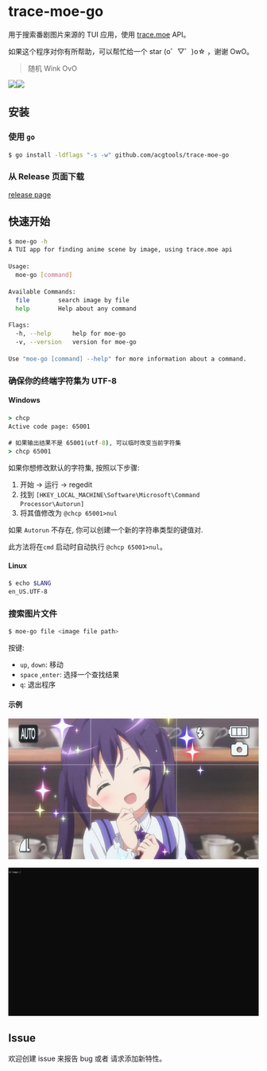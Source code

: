 # trace-moe-go

用于搜索番剧图片来源的 TUI 应用，使用 [trace.moe](https://trace.moe/) API。

如果这个程序对你有所帮助，可以帮忙给一个 star (o゜▽゜)o☆ ，谢谢 OwO。

> 随机 Wink OvO

<img align="left" src="https://waifu-pics-black.vercel.app/sfw?eps=wink" />

<!-- 
  If you want to use your own Moe-Counter
  please refer to the tutorial 
  in its original repo: https://github.com/journey-ad/Moe-Counter
  and deploy it to the Replit or Glitch
-->
![](https://political-capable-roll.glitch.me/get/@acgtooltracemoego?theme=rule34)

## 安装

### 使用 `go`

```sh
$ go install -ldflags "-s -w" github.com/acgtools/trace-moe-go
```

### 从 Release 页面下载

[release page](https://github.com/acgtools/trace-moe-go/releases)

## 快速开始

```sh
$ moe-go -h
A TUI app for finding anime scene by image, using trace.moe api

Usage:
  moe-go [command]

Available Commands:
  file        search image by file
  help        Help about any command

Flags:
  -h, --help      help for moe-go
  -v, --version   version for moe-go

Use "moe-go [command] --help" for more information about a command.
```

### 确保你的终端字符集为 UTF-8

#### Windows

```cmd
> chcp
Active code page: 65001

# 如果输出结果不是 65001(utf-8), 可以临时改变当前字符集
> chcp 65001
```

如果你想修改默认的字符集, 按照以下步骤:

1. 开始 -> 运行 -> regedit
2. 找到 `[HKEY_LOCAL_MACHINE\Software\Microsoft\Command Processor\Autorun]`
3. 将其值修改为 `@chcp 65001>nul`

如果 `Autorun` 不存在, 你可以创建一个新的字符串类型的键值对.

此方法将在`cmd` 启动时自动执行 `@chcp 65001>nul`。

#### Linux

```sh
$ echo $LANG
en_US.UTF-8
```

### 搜索图片文件

```sh
$ moe-go file <image file path>
```

按键:

- `up`, `down`: 移动
- `space` ,`enter`: 选择一个查找结果
- `q`: 退出程序

#### 示例

![gochiusa_rize](https://raw.githubusercontent.com/dreamjz/pics/main/pics/2023/202312042054552.jpg)

![1](https://raw.githubusercontent.com/dreamjz/pics/main/pics/2023/202312042051978.gif)

## Issue

欢迎创建 issue 来报告 bug 或者 请求添加新特性。
